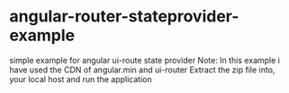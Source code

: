 # angular-router-stateprovider-example
simple example for angular ui-route state provider
Note: In this example i have used the CDN of angular.min and ui-router
Extract the zip file into, your local host and run the application
